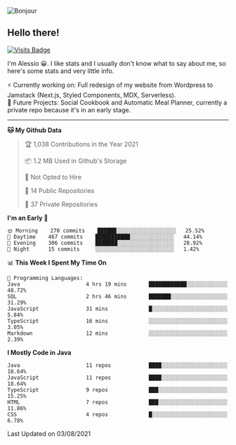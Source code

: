 ![Bonjour](https://i.redd.it/ayih4qogh2a51.png)

## Hello there!
[![Visits Badge](https://badges.pufler.dev/visits/PandaSekh/PandaSekh)](https://alessiofranceschi.me)

I'm Alessio 😀. I like stats and I usually don't know what to say about me, so here's some stats and very little info.

⚡ Currently working on: Full redesign of my website from Wordpress to Jamstack (Next.js, Styled Components, MDX, Serverless).  
🤔 Future Projects: Social Cookbook and Automatic Meal Planner, currently a private repo because it's in an early stage.

---

<!--START_SECTION:waka-->
**🐱 My Github Data** 

> 🏆 1,038 Contributions in the Year 2021
 > 
> 📦 1.2 MB Used in Github's Storage 
 > 
> 🚫 Not Opted to Hire
 > 
> 📜 14 Public Repositories 
 > 
> 🔑 37 Private Repositories  
 > 
**I'm an Early 🐤** 

```text
🌞 Morning    270 commits    ██████░░░░░░░░░░░░░░░░░░░   25.52% 
🌆 Daytime    467 commits    ███████████░░░░░░░░░░░░░░   44.14% 
🌃 Evening    306 commits    ███████░░░░░░░░░░░░░░░░░░   28.92% 
🌙 Night      15 commits     ░░░░░░░░░░░░░░░░░░░░░░░░░   1.42%

```


📊 **This Week I Spent My Time On** 

```text
💬 Programming Languages: 
Java                     4 hrs 19 mins       ████████████░░░░░░░░░░░░░   48.72% 
SQL                      2 hrs 46 mins       ███████░░░░░░░░░░░░░░░░░░   31.29% 
JavaScript               31 mins             █░░░░░░░░░░░░░░░░░░░░░░░░   5.84% 
TypeScript               16 mins             ░░░░░░░░░░░░░░░░░░░░░░░░░   3.05% 
Markdown                 12 mins             ░░░░░░░░░░░░░░░░░░░░░░░░░   2.39%

```

**I Mostly Code in Java** 

```text
Java                     11 repos            ████░░░░░░░░░░░░░░░░░░░░░   18.64% 
JavaScript               11 repos            ████░░░░░░░░░░░░░░░░░░░░░   18.64% 
TypeScript               9 repos             ███░░░░░░░░░░░░░░░░░░░░░░   15.25% 
HTML                     7 repos             ███░░░░░░░░░░░░░░░░░░░░░░   11.86% 
CSS                      4 repos             █░░░░░░░░░░░░░░░░░░░░░░░░   6.78%

```



 Last Updated on 03/08/2021
<!--END_SECTION:waka-->
